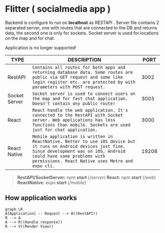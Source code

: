 # Flitter ( socialmedia app )
Backend is configure to run on **localhost** as RESTAPI . Server file contains 2 separated server, one with routes that are connected to the DB and returns data, the second one is only for sockets. Socket server is used for locations on the map and for chat. 

Application is no longer supported!

|TYPE                |DESCRIPTION                          |PORT                       | 
|----------------|-------------------------------|-----------------------------|
|RestAPI|`Contains all routes for both apps and returning database data. Some routes are public via GET request and some like login register etc. are protected by with parameters with POST request.  `            |3002            |
|Socket Server|`Socket server is used to connect users on the map and for fast chat application. Doesn't contain any public route!`            |3003            |
|React |`React handle the web application. It's connected to the RestAPI with Socket server. Web applications has less functions than mobile. Sockets are used just for chat application. `|3000|
|React Native |`Mobile application is written in ReactNative. Better to use iOS device but it runs on Android devices just fine. Since development was on iOS, Android could have some problems with permissions. React Native uses Metro and expo cli.   `|19208|

> **RestAPI/SocketServer:**   npm **start** (*/server*)
> **React:**  npm **start** (*/web*)
> **ReactNative:**   expo **start** (*/mobile*)

## How application works

```mermaid
graph LR
A[Application] -- Request --> B((RestAPI))
B --> A
A --> R((Handle response))
R --> V((Render View))

```
